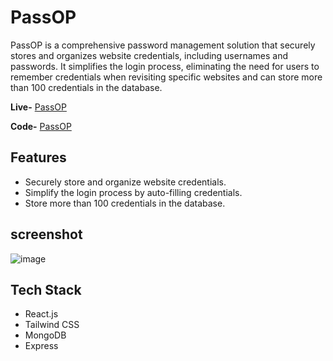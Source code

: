 # PassOP

PassOP is a comprehensive password management solution that securely stores and organizes website credentials, including usernames and passwords. It simplifies the login process, eliminating the need for users to remember credentials when revisiting specific websites and can store more than 100 credentials in the database.

**Live-** [PassOP](https://passwordop.netlify.app/) 

**Code-** [PassOP](https://github.com/itsnishant17/PassOP)

## Features

- Securely store and organize website credentials.
- Simplify the login process by auto-filling credentials.
- Store more than 100 credentials in the database.

## screenshot
![image](https://github.com/itsnishant17/PassOP/assets/72322325/17526948-1a89-4de7-a4f9-fe7831c5c5cf)


## Tech Stack

- React.js
- Tailwind CSS
- MongoDB
- Express

